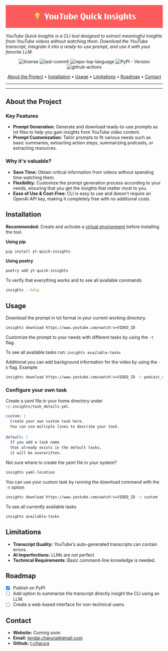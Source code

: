 <p align="center">
  <img src="docs/images/banner.png"  alt="project-banner">
</p>

*YouTube Quick Insights is a CLI tool designed to extract meaningful insights from YouTube videos without watching them.
Download the YouTube transcript, integrate it into a ready-to-use prompt, and use it with your favorite LLM.*

<p align="center">
	<img src="https://img.shields.io/github/license/t-charura/yt-quick-insights?style=default&logo=opensourceinitiative&logoColor=white&color=5bb8fc" alt="license">
	<img src="https://img.shields.io/github/last-commit/t-charura/yt-quick-insights?style=default&logo=git&logoColor=white&color=5bb8fc" alt="last-commit">
	<img src="https://img.shields.io/github/languages/top/t-charura/yt-quick-insights?style=default&logo=python&logoColor=white&color=5bb8fc" alt="repo-top-language">
	<img src="https://img.shields.io/pypi/v/yt-quick-insights?style=default&logo=pypi&logoColor=white&color=5bb8fc" alt="PyPI - Version">
	<img src="https://img.shields.io/github/actions/workflow/status/t-charura/yt-quick-insights/.github%2Fworkflows%2FCI.yaml?logo=githubactions" alt="github-actions">
</p>


<p align="center">
  <a href='#about-the-project'>About the Project</a> •
  <a href='#installation'>Installation</a> •
  <a href='#usage'>Usage</a> •
  <a href='#limitations'>Limitations</a> •
  <a href='#roadmap'>Roadmap</a> •
  <a href='#contact'>Contact</a>
</p>


---

---

## About the Project

### Key Features

* **Prompt Generation:** Generate and download ready-to-use prompts as txt files to help you gain insights from YouTube
  video content.
* **Prompt Customization:** Tailor prompts to fit various needs such as basic summaries, extracting action steps,
  summarizing podcasts, or extracting resources.

### Why it's valuable?

* **Save Time:** Obtain critical information from videos without spending time watching them.
* **Flexibility:** Customize the prompt generation process according to your needs, ensuring that you get the insights
  that matter most to you.
* **Ease of Use & Cost-Free:** CLI is easy to use and doesn't require an OpenAI API key, making it completely free with
  no additional costs.

## Installation

**Recommended:** Create and activate
a [virtual environment](https://docs.python.org/3/library/venv.html#creating-virtual-environments) before installing the
tool.

**Using pip**

``` bash
pip install yt-quick-insights
```

**Using poetry**

``` bash
poetry add yt-quick-insights
```

To verify that everything works and to see all available commands

``` bash
insights --help
```

## Usage

Download the prompt in txt format in your current working directory.

``` bash
insights download https://www.youtube.com/watch?v=VIDEO_ID
```

Customize the prompt to your needs with different tasks by using the `-t` flag.

To see all available tasks run: `insights available-tasks`

Additional you can add background information for the video by using the `-b` flag. Example:

``` bash
insights download https://www.youtube.com/watch?v=VIDEO_ID -t podcast_summary -b "In this podcast episode 4 guests and a moderator talk about the future of AI."
```

### Configure your own task

Create a yaml file in your home directory under `~/.insights/task_details.yml`.

``` yaml
custom: |
  Create your own custom task here.
  You can use multiple lines to describe your task.
  
default: |
  If you add a task name 
  that already exists in the default tasks, 
  it will be overwritten.
```

Not sure where to create the yaml file in your system?

``` bash
insights yaml-location
```

You can use your custom task by running the download command with the `-t` option

``` bash
insights download https://www.youtube.com/watch?v=VIDEO_ID -t custom
```

To see all currently available tasks

``` bash
insights available-tasks
```

## Limitations

* **Transcript Quality:** YouTube's auto-generated transcripts can contain errors.
* **AI Imperfections:** LLMs are not perfect
* **Technical Requirements:** Basic command-line knowledge is needed.

## Roadmap

* [x] Publish on PyPI
* [ ] Add option to summarize the transcript directly insight the CLI using an LLM.
* [ ] Create a web-based interface for non-technical users.

## Contact

* **Website:** Coming soon
* **Email:** tendai.charura@gmail.com
* **Github:** [t-charura](https://github.com/t-charura)
